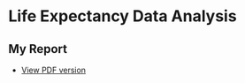 # Life Expectancy Data Analysis


## My Report

- [View PDF version](https://github.com/JoeMburu/life-expectancy-data-analysis/blob/main/Life%20Expectancy.pdf)
